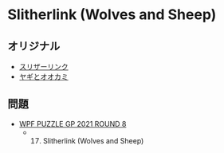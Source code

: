 # Slitherlink (Wolves and Sheep)

## オリジナル
- [スリザーリンク](slitherlink.md)
- [ヤギとオオカミ](wolvesandsheep.md)

## 問題
- [WPF PUZZLE GP 2021 ROUND 8](../questions/wpfpgp2021-8.md)
	- 17. Slitherlink (Wolves and Sheep)

